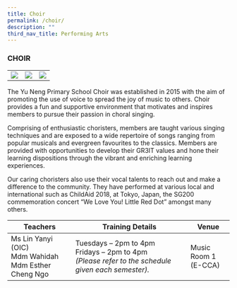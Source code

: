 ```yaml
---
title: Choir
permalink: /choir/
description: ""
third_nav_title: Performing Arts
---
```

### CHOIR

<table>
	<tr>
		<td><img src="/images/Choir-1.jpeg"/></td>
		<td><img src="/images/Choir-2.jpeg"/></td>
		<td><img src="/images/Choir-3.jpeg"/></td>
	</tr>
</table>

The Yu Neng Primary School Choir was established in 2015 with the aim of promoting the use of voice to spread the joy of music to others. Choir provides a fun and supportive environment that motivates and inspires members to pursue their passion in choral singing.

Comprising of enthusiastic choristers, members are taught various singing techniques and are exposed to a wide repertoire of songs ranging from popular musicals and evergreen favourites to the classics. Members are provided with opportunities to develop their GR3IT values and hone their learning dispositions through the vibrant and enriching learning experiences.

Our caring choristers also use their vocal talents to reach out and make a difference to the community. They have performed at various local and international such as ChildAid 2018, at Tokyo, Japan, the SG200 commemoration concert “We Love You! Little Red Dot” amongst many others.

| Teachers | Training Details | Venue |
| --- | --- | --- |
| Ms Lin Yanyi (OIC) <br>Mdm Wahidah<br>Mdm Esther Cheng Ngo | Tuesdays – 2pm to 4pm<br>Fridays – 2pm to 4pm<br>*(Please refer to the schedule given each semester).* | Music Room 1<br>(E-CCA) |